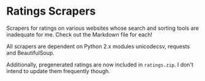 # Ratings Scrapers

Scrapers for ratings on various websites whose search and sorting tools are
inadequate for me. Check out the Markdown file for each!

All scrapers are dependent on Python 2.x modules unicodecsv, requests and
BeautifulSoup.

Additionally, pregenerated ratings are now included in `ratings.zip`. I don't
intend to update them frequently though.
